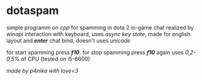 # dotaspam
simple programm on *cpp* for spamming in dota 2 in-game chat
realized by *winapi* interaction with keyboard, uses *async key state*, made for english layout and ***enter*** chat bind, doesn't uses *unicode* 

for start spamming press ***f10***, for stop spamming press ***f10*** again
uses *0,2-0,5%* of CPU (tested on i5-6600)

*made by p4nika with love<3*
